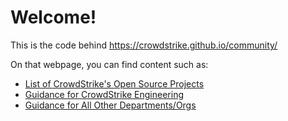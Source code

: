 # Welcome!
This is the code behind https://crowdstrike.github.io/community/

On that webpage, you can find content such as:
- [List of CrowdStrike's Open Source Projects](https://crowdstrike.github.io/community/)
- [Guidance for CrowdStrike Engineering](https://crowdstrike.github.io/community/open-source-policy/#engineering)
- [Guidance for All Other Departments/Orgs](https://crowdstrike.github.io/community/open-source-policy/#everyone-else)